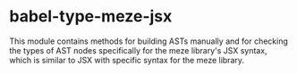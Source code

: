 # babel-type-meze-jsx

This module contains methods for building ASTs manually and for checking the types of AST nodes specifically for the meze library's JSX syntax, which is similar to JSX with specific syntax for the meze library.
